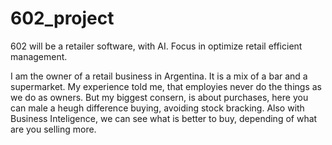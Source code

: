 # 602_project

602 will be a retailer software, with AI. Focus in optimize retail efficient management. 

I am the owner of a retail business in Argentina. It is a mix of a bar and a supermarket. My experience told me, that employies never do the things as we do as owners.
But my biggest consern, is about purchases, here you can male a heugh difference buying, avoiding stock bracking. Also with Business Inteligence, we can see what is 
better to buy, depending of what are you selling more. 
